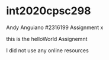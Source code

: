 # int2020cpsc298

Andy Anguiano
#2316199
Assignment x

this is the helloWorld Assignemnt

I did not use any online resources 
